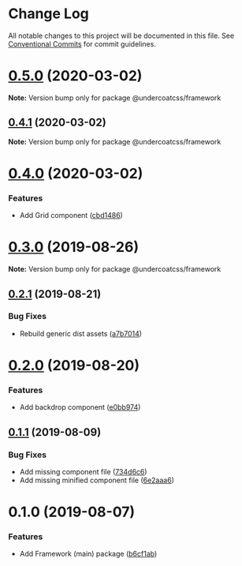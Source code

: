 # Change Log

All notable changes to this project will be documented in this file.
See [Conventional Commits](https://conventionalcommits.org) for commit guidelines.

# [0.5.0](https://github.com/undercoat/undercoat/compare/v0.4.1...v0.5.0) (2020-03-02)

**Note:** Version bump only for package @undercoatcss/framework





## [0.4.1](https://github.com/undercoat/undercoat/compare/v0.4.0...v0.4.1) (2020-03-02)

**Note:** Version bump only for package @undercoatcss/framework





# [0.4.0](https://github.com/undercoat/undercoat/compare/v0.3.0...v0.4.0) (2020-03-02)


### Features

* Add Grid component ([cbd1486](https://github.com/undercoat/undercoat/commit/cbd1486))





# [0.3.0](https://github.com/undercoat/undercoat/compare/v0.2.1...v0.3.0) (2019-08-26)

**Note:** Version bump only for package @undercoatcss/framework





## [0.2.1](https://github.com/undercoat/undercoat/compare/v0.2.0...v0.2.1) (2019-08-21)


### Bug Fixes

* Rebuild generic dist assets ([a7b7014](https://github.com/undercoat/undercoat/commit/a7b7014))





# [0.2.0](https://github.com/undercoat/undercoat/compare/v0.1.1...v0.2.0) (2019-08-20)


### Features

* Add backdrop component ([e0bb974](https://github.com/undercoat/undercoat/commit/e0bb974))





## [0.1.1](https://github.com/undercoat/undercoat/compare/v0.1.0...v0.1.1) (2019-08-09)


### Bug Fixes

* Add missing component file ([734d6c6](https://github.com/undercoat/undercoat/commit/734d6c6))
* Add missing minified component file ([6e2aaa6](https://github.com/undercoat/undercoat/commit/6e2aaa6))





# 0.1.0 (2019-08-07)


### Features

* Add Framework (main) package ([b6cf1ab](https://github.com/undercoat/undercoat/commit/b6cf1ab))

